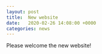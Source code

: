 ```yaml
---
layout: post
title:  New website
date:   2020-02-26 14:08:00 +0000
categories: news 
---
```


Please welcome the new website!
